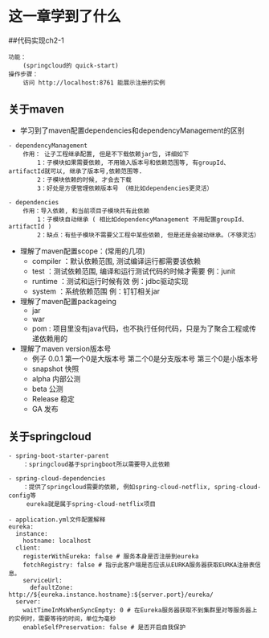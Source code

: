 # 这一章学到了什么
##代码实现ch2-1 
```
功能：
    (springcloud的 quick-start)
操作步骤：
    访问 http://localhost:8761 能展示注册的实例
```
## 关于maven
- 学习到了maven配置dependencies和dependencyManagement的区别
    
```
- dependencyManagement
    作用： 让子工程继承配置, 但是不下载依赖jar包, 详细如下
        1：子模块如果需要依赖, 不用输入版本号和依赖范围等, 有groupId、artifactId就可以, 继承了版本号,依赖范围等.
        2：子模块依赖的时候, 才会去下载
        3：好处是方便管理依赖版本号 （相比如dependencies更灵活）
        
- dependencies
    作用：导入依赖, 和当前项目子模块共有此依赖
        1：子模块自动继承 ( 相比如dependencyManagement 不用配置groupId、artifactId )
        2：缺点：有些子模块不需要父工程中某些依赖, 但是还是会被动继承。（不够灵活）
```
    
- 理解了maven配置scope：(常用的几项)
    - compiler ：默认依赖范围, 测试编译运行都需要该依赖
    - test     ：测试依赖范围, 编译和运行测试代码的时候才需要   例：junit
    - runtime  ：测试和运行时候有效                           例：jdbc驱动实现
    - system   ：系统依赖范围                                 例：钉钉相关jar
- 理解了maven配置packageing
    - jar
    - war
    - pom : 项目里没有java代码，也不执行任何代码，只是为了聚合工程或传递依赖用的
- 理解了maven version版本号
    - 例子 0.0.1 第一个0是大版本号 第二个0是分支版本号  第三个0是小版本号
    - snapshot 快照
    - alpha    内部公测
    - beta     公测
    - Release  稳定
    - GA       发布
## 关于springcloud
```
- spring-boot-starter-parent
    ：springcloud基于springboot所以需要导入此依赖

- spring-cloud-dependencies
    ：提供了springcloud需要的依赖, 例如spring-cloud-netflix, spring-cloud-config等
     eureka就是属于spring-cloud-netflix项目
     
- application.yml文件配置解释
eureka:
  instance:
    hostname: localhost
  client:
    registerWithEureka: false # 服务本身是否注册到eureka
    fetchRegistry: false # 指示此客户端是否应该从EURKA服务器获取EURKA注册表信息。
    serviceUrl:
      defaultZone: http://${eureka.instance.hostname}:${server.port}/eureka/
  server:
    waitTimeInMsWhenSyncEmpty: 0 # 在Eureka服务器获取不到集群里对等服务器上的实例时，需要等待的时间，单位为毫秒
    enableSelfPreservation: false # 是否开启自我保护
```
